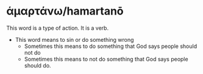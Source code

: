 # ἁμαρτάνω/hamartanō
This word is a type of action. It is a verb.
* This word means to sin or do something wrong
    * Sometimes this means to do something that God says people should not do
    * Sometimes this means to not do something that God says people should do.
